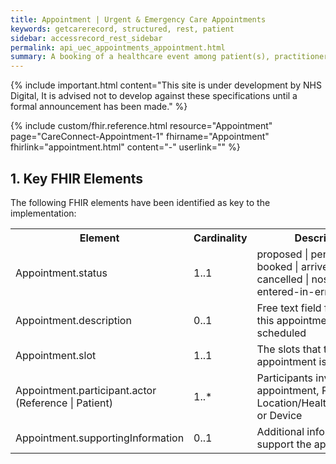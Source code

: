 ```yaml
---
title: Appointment | Urgent & Emergency Care Appointments
keywords: getcarerecord, structured, rest, patient
sidebar: accessrecord_rest_sidebar
permalink: api_uec_appointments_appointment.html
summary: A booking of a healthcare event among patient(s), practitioner(s), related person(s) and/or device(s) for a specific date/time.
---
```


{% include important.html content="This site is under development by NHS Digital, It is advised not to develop against these specifications until a formal announcement has been made." %}

{% include custom/fhir.reference.html resource="Appointment" page="CareConnect-Appointment-1" fhirname="Appointment" fhirlink="appointment.html" content="-" userlink="" %}

## 1. Key FHIR Elements ##

The following FHIR elements have been identified as key to the implementation:

<table>
<tr>
<th>Element</th>
<th>Cardinality</th>
<th>Description</th>
<th>Example value(s)</th>
</tr>
<tr>
<td>Appointment.status</td><td>1..1</td><td>proposed | pending | booked | arrived | fulfilled | cancelled | noshow | entered-in-error</td><td><a href="https://www.hl7.org/fhir/valueset-appointmentstatus.html" target="_blank">https://www.hl7.org/fhir/valueset-appointmentstatus.html</a></td>
</tr>
<tr>
<td>Appointment.description</td><td>0..1</td><td>Free text field for Reason this appointment is scheduled</td><td>To get the person treated by a surgeon</td>
</tr>
<tr>
<td>Appointment.slot</td><td>1..1</td><td>The slots that this appointment is filling</td><td>Reference (Slot) <a href="https://www.hl7.org/fhir/slot.html" target="_blank">https://www.hl7.org/fhir/slot.html</a></td>
</tr>
<tr>
<td>Appointment.participant.actor (Reference | Patient)</td><td>1..*</td><td>Participants involved in appointment, Person, Location/HealthcareService or Device</td><td>Reference (Patient) <a href="https://www.hl7.org/fhir/patient.html" target="_blank">https://www.hl7.org/fhir/patient.html</a></td>
</tr>
<tr>
<td>Appointment.supportingInformation</td><td>0..1</td><td>Additional information to support the appointment</td><td>Reference (Resource)</td>
</tr>
</table>